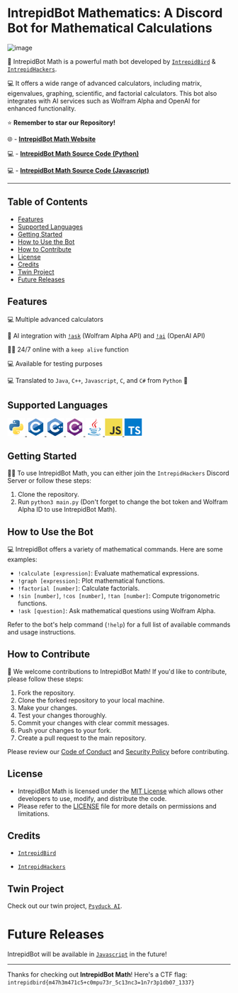 # IntrepidBot Mathematics: A Discord Bot for Mathematical Calculations 

![image](https://github.com/intrepidbird/intrepidbot/assets/140008493/7ca66ad9-1da6-4764-99e4-ef0b09cd542c)

🤖 IntrepidBot Math is a powerful math bot developed by [`IntrepidBird`](https://github.com/intrepidbird) & [`IntrepidHackers`](https://sites.google.com/view/intrepidhackers).

💻 It offers a wide range of advanced calculators, including matrix, eigenvalues, graphing, scientific, and factorial calculators. This bot also integrates with AI services such as Wolfram Alpha and OpenAI for enhanced functionality.

⭐ **Remember to star our Repository!**

🌐 - [**IntrepidBot Math Website**](https://sites.google.com/view/intrepidbot-math)

💻 - [**IntrepidBot Math Source Code (Python)**](https://github.com/intrepidbird/intrepidbot/blob/main/mathbot/main.py)

💻 - [**IntrepidBot Math Source Code (Javascript)**](https://github.com/intrepidbird/intrepidbot/blob/main/mathbot/javascript-translation.js)

--------------------------------------------------------------------------------------------------------------------------------------------------------------------------------------------------------------------
## Table of Contents

- [Features](#features)
- [Supported Languages](#supported-languages)
- [Getting Started](#getting-started)
- [How to Use the Bot](#how-to-use-the-bot)
- [How to Contribute](#how-to-contribute)
- [License](#license)
- [Credits](#credits)
- [Twin Project](#twin-project)
- [Future Releases](#future-releases)



## Features

💻 Multiple advanced calculators

🤖 AI integration with [`!ask`](https://github.com/intrepidbird/intrepidbot/blob/main/mathbot/wolfram.py) (Wolfram Alpha API) and [`!ai`](https://github.com/intrepidbird/intrepidbot/blob/main/mathbot/openai.py) (OpenAI API)

👨‍💻 24/7 online with a `keep alive` function

💻 Available for testing purposes

💻 Translated to `Java`, `C++`, `Javascript`, `C`, and `C#` from `Python` 🥳


## Supported Languages

<p align="left"> <a href=https://github.com/intrepidbird/intrepidbot/blob/main/mathbot/main.py target="_blank" rel="noreferrer"> <img src="https://raw.githubusercontent.com/devicons/devicon/master/icons/python/python-original.svg" alt="python" width="40" height="40"/> </a> <a href="https://github.com/intrepidbird/intrepidbot/blob/main/mathbot/factorial-translation.c" target="_blank" rel="noreferrer"> <img src="https://raw.githubusercontent.com/devicons/devicon/master/icons/c/c-original.svg" alt="c" width="40" height="40"/> </a> <a href="https://github.com/intrepidbird/intrepidbot/blob/main/mathbot/cpp-translation.cpp" target="_blank" rel="noreferrer"> <img src="https://raw.githubusercontent.com/devicons/devicon/master/icons/cplusplus/cplusplus-original.svg" alt="cplusplus" width="40" height="40"/> </a> <a href="https://github.com/intrepidbird/intrepidbot/blob/main/mathbot/cs-translation.cs" target="_blank" rel="noreferrer"> <img src="https://raw.githubusercontent.com/devicons/devicon/master/icons/csharp/csharp-original.svg" alt="csharp" width="40" height="40"/> </a> <a href="https://github.com/intrepidbird/intrepidbot/blob/main/mathbot/java-translation.java" target="_blank" rel="noreferrer"> <img src="https://raw.githubusercontent.com/devicons/devicon/master/icons/java/java-original.svg" alt="java" width="40" height="40"/> </a> <a href="https://github.com/intrepidbird/intrepidbot/blob/main/mathbot/javascript-translation.js" target="_blank" rel="noreferrer"> <img src="https://raw.githubusercontent.com/devicons/devicon/master/icons/javascript/javascript-original.svg" alt="javascript" width="40" height="40"/> </a> <a href="https://github.com/intrepidbird/intrepidbot/blob/main/mathbot/typescript-translation.ts" target="_blank" rel="noreferrer"> <img src="https://raw.githubusercontent.com/devicons/devicon/master/icons/typescript/typescript-original.svg" alt="typescript" width="40" height="40"/> </a> </p>
</p>

## Getting Started

👨‍💻 To use IntrepidBot Math, you can either join the  `IntrepidHackers` Discord Server or follow these steps:

1. Clone the repository.
2. Run `python3 main.py` (Don't forget to change the bot token and Wolfram Alpha ID to use IntrepidBot Math).


## How to Use the Bot

💻 IntrepidBot offers a variety of mathematical commands. Here are some examples:

* `!calculate [expression]`: Evaluate mathematical expressions.
* `!graph [expression]`: Plot mathematical functions.
* `!factorial [number]`: Calculate factorials.
* `!sin [number]`, `!cos [number]`, `!tan [number]`: Compute trigonometric functions.
* `!ask [question]`: Ask mathematical questions using Wolfram Alpha.

Refer to the bot's help command (`!help`) for a full list of available commands and usage instructions.



## How to Contribute

🥳 We welcome contributions to IntrepidBot Math! If you'd like to contribute, please follow these steps:

1. Fork the repository.
2. Clone the forked repository to your local machine.
3. Make your changes.
4. Test your changes thoroughly.
5. Commit your changes with clear commit messages.
6. Push your changes to your fork.
7. Create a pull request to the main repository.

Please review our [Code of Conduct](https://github.com/intrepidbird/intrepidbot/blob/main/CODE-OF-CONDUCT.md) and [Security Policy](https://github.com/intrepidbird/intrepidbot/blob/main/SECURITY.md) before contributing.

## License

* IntrepidBot Math is licensed under the [MIT License](https://en.wikipedia.org/wiki/MIT_License) which allows other developers to use, modify, and distribute the code.
* Please refer to the [LICENSE](https://github.com/intrepidbird/intrepidbot/blob/main/LICENSE) file for more details on permissions and limitations.

## Credits

* [`IntrepidBird`](https://github.com/intrepidbird)

* [`IntrepidHackers`](https://sites.google.com/view/intrepidhackers)


## Twin Project

Check out our twin project, [`Psyduck AI`](https://github.com/intrepidbird/psyduck).

# Future Releases

IntrepidBot will be available in [`Javascript`](https://github.com/intrepidbird/intrepidbot/tree/main/javascript) in the future!

---------------------------------------------------------------------------------------------------------------------------------------------------------------------------------------------------
Thanks for checking out **IntrepidBot Math**! 
Here's a CTF flag: `intrepidbird{m47h3m471c5+c0mpu73r_5c13nc3=1n7r3p1db07_1337}`
